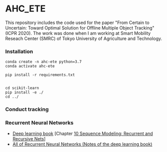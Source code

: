 # AHC_ETE

This repository includes the code used for the paper "From Certain to Uncertain: Toward Optimal Solution for Offline Multiple Object Tracking" (ICPR 2020).
The work was done when I am working at Smart Mobility Reseach Center (SMRC) of Tokyo University of Agriculture and Technology.


### Installation

```
conda create -n ahc-ete python=3.7
conda activate ahc-ete

pip install -r requirements.txt


cd scikit-learn
pip install -e ./
cd ../

```


### Conduct tracking


### Recurrent Neural Networks

* [Deep learning book](http://www.deeplearningbook.org/) 
[Chapter [10 Sequence Modeling: Recurrent and Recursive Nets](http://www.deeplearningbook.org/contents/rnn.html)]
* [All of Recurrent Neural Networks (Notes of the deep learning book)](https://medium.com/@jianqiangma/all-about-recurrent-neural-networks-9e5ae2936f6e)

